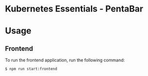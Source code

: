 Kubernetes Essentials - PentaBar
======

# Usage

## Frontend

To run the frontend application, run the following command:

```bash
$ npm run start:frontend
```
